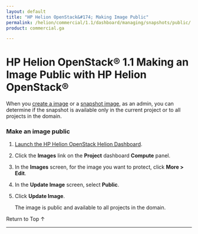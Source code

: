 ```yaml
---
layout: default
title: "HP Helion OpenStack&#174; Making Image Public"
permalink: /helion/commercial/1.1/dashboard/managing/snapshots/public/
product: commercial.ga

---
```

<!--PUBLISHED-->

<script>

function PageRefresh {
onLoad="window.refresh"
}

PageRefresh();

</script>

<!--
<p style="font-size: small;"> <a href="/helion/commercial/1.1/ga1/install/">&#9664; PREV</a> | <a href="/helion/commercial/1.1/ga1/install-overview/">&#9650; UP</a> | <a href="/helion/commercial/1.1/ga1/">NEXT &#9654;</a> </p>
-->

# HP Helion OpenStack&#174; 1.1 Making an Image Public with HP Helion OpenStack&#174;

When you [create a image](/helion/commercial/1.1/dashboard/managing/images/create/) or a [snapshot image](/helion/commercial/1.1/dashboard/managing/images/public/), as an admin, you can determine if the snapshot is available only in the current project or to all projects in the domain.

### Make an image public ###

1. [Launch the HP Helion OpenStack Helion Dashboard](/helion/openstack/1.1/dashboard/login/).

2. Click the **Images** link on the **Project** dashboard **Compute** panel.

3. In the **Images** screen, for the image you want to protect, click **More &gt; Edit**.

4. In the **Update Image** screen, select **Public**.

5. Click **Update Image**.

	The image is public and available to all projects in the domain.

<p><a href="#top" style="padding:14px 0px 14px 0px; text-decoration: none;"> Return to Top &#8593; </a></p>


----
